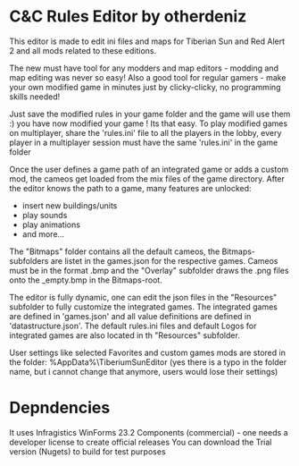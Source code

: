 # C&amp;C Rules Editor by otherdeniz

This editor is made to edit ini files and maps for Tiberian Sun and Red Alert 2 and all mods related to these editions.

The new must have tool for any modders and map editors - modding and map editing was never so easy!
Also a good tool for regular gamers - make your own modified game in minutes just by clicky-clicky, no programming skills needed!

Just save the modified rules in your game folder and the game will use them :) you have now modified your game ! Its that easy.
To play modified games on multiplayer, share the 'rules.ini' file to all the players in the lobby,
every player in a multiplayer session must have the same 'rules.ini' in the game folder

Once the user defines a game path of an integrated game or adds a custom mod, the cameos get loaded from the mix files of the game directory.
After the editor knows the path to a game, many features are unlocked:
- insert new buildings/units
- play sounds
- play animations
- and more...

The "Bitmaps" folder contains all the default cameos, the Bitmaps-subfolders are listet in the games.json for the respective games. 
Cameos must be in the format .bmp and the "Overlay" subfolder draws the .png files onto the _empty.bmp in the Bitmaps-root.

The editor is fully dynamic, one can edit the json files in the "Resources" subfolder to fully customize the integrated games.
The integrated games are defined in 'games.json' and all value definitions are defined in 'datastructure.json'.
The default rules.ini files and default Logos for integrated games are also located in th "Resources" subfolder.

User settings like selected Favorites and custom games mods are stored in the folder: %AppData%\TiberiumSunEditor
(yes there is a typo in the folder name, but i cannot change that anymore, users would lose their settings)

# Depndencies

It uses Infragistics WinForms 23.2 Components (commercial) - one needs a developer license to create official releases
You can download the Trial version (Nugets) to build for test purposes

